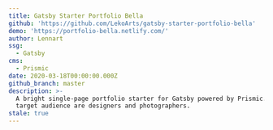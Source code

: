 ```yaml
---
title: Gatsby Starter Portfolio Bella
github: 'https://github.com/LekoArts/gatsby-starter-portfolio-bella'
demo: 'https://portfolio-bella.netlify.com/'
author: Lennart
ssg:
  - Gatsby
cms:
  - Prismic
date: 2020-03-18T00:00:00.000Z
github_branch: master
description: >-
  A bright single-page portfolio starter for Gatsby powered by Prismic.io. The
  target audience are designers and photographers.
stale: true
---
```

